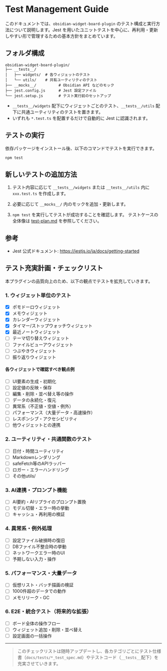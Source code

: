 # Test Management Guide

このドキュメントでは、`obsidian-widget-board-plugin` のテスト構成と実行方法について説明します。Jest を用いたユニットテストを中心に、再利用・更新しやすい形で管理するための基本方針をまとめています。

## フォルダ構成

```
obsidian-widget-board-plugin/
├── __tests__/
│   ├── widgets/  # 各ウィジェットのテスト
│   └── utils/    # 共有ユーティリティのテスト
├── __mocks__/          # Obsidian API などのモック
├── jest.config.js      # Jest 設定ファイル
└── jest.setup.js       # テスト実行前のセットアップ
```

- `__tests__/widgets` 配下にウィジェットごとのテスト、`__tests__/utils` 配下に共通ユーティリティのテストを置きます。
- いずれも `*.test.ts` を配置するだけで自動的に Jest に認識されます。

## テストの実行

依存パッケージをインストール後、以下のコマンドでテストを実行できます。

```bash
npm test
```

## 新しいテストの追加方法

1. テスト内容に応じて `__tests__/widgets` または `__tests__/utils` 内に `xxx.test.ts` を作成します。
2. 必要に応じて `__mocks__/` 内のモックを追加・更新します。

3. `npm test` を実行してテストが成功することを確認します。
テストケースの全体像は [test-plan.md](test-plan.md) を参照してください。

## 参考

- Jest 公式ドキュメント: <https://jestjs.io/ja/docs/getting-started>

## テスト充実計画・チェックリスト

本プラグインの品質向上のため、以下の観点でテストを拡充していきます。

### 1. ウィジェット単位のテスト
- [x] ポモドーロウィジェット
- [X] メモウィジェット
- [x] カレンダーウィジェット
- [x] タイマー/ストップウォッチウィジェット
- [x] 最近ノートウィジェット
- [ ] テーマ切り替えウィジェット
- [ ] ファイルビューアウィジェット
- [ ] つぶやきウィジェット
- [ ] 振り返りウィジェット

#### 各ウィジェットで確認すべき観点例
- [ ] UI要素の生成・初期化
- [ ] 設定値の反映・保存
- [ ] 編集・削除・並べ替え等の操作
- [ ] データの永続化・復元
- [ ] 異常系（不正値・空値・例外）
- [ ] パフォーマンス（大量データ・高速操作）
- [ ] レスポンシブ・アクセシビリティ
- [ ] 他ウィジェットとの連携

### 2. ユーティリティ・共通関数のテスト
- [ ] 日付・時間ユーティリティ
- [ ] Markdownレンダリング
- [ ] safeFetch等のAPIラッパー
- [ ] ロガー・エラーハンドリング
- [ ] その他utils/

### 3. AI連携・プロンプト機能
- [ ] AI要約・AIリプライのプロンプト置換
- [ ] モデル切替・エラー時の挙動
- [ ] キャッシュ・再利用の検証

### 4. 異常系・例外処理
- [ ] 設定ファイル破損時の復旧
- [ ] DBファイル不整合時の挙動
- [ ] ネットワークエラー時のUI
- [ ] 予期しない入力・操作

### 5. パフォーマンス・大量データ
- [ ] 仮想リスト・バッチ描画の検証
- [ ] 1000件超のデータでの動作
- [ ] メモリリーク・GC

### 6. E2E・統合テスト（将来的な拡張）
- [ ] ボード全体の操作フロー
- [ ] ウィジェット追加・削除・並べ替え
- [ ] 設定画面の一括操作

---

> このチェックリストは随時アップデートし、各カテゴリごとにテスト仕様書（`docs/tests/*_test_spec.md`）やテストコード（`__tests__`配下）を充実させていきます。

